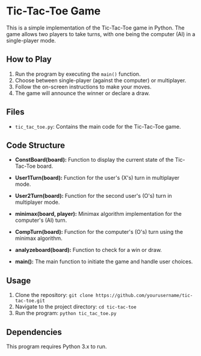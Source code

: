 # **Tic-Tac-Toe Game**

This is a simple implementation of the Tic-Tac-Toe game in Python. The game allows two players to take turns, with one being the computer (AI) in a single-player mode.

## **How to Play**

1. Run the program by executing the `main()` function.
2. Choose between single-player (against the computer) or multiplayer.
3. Follow the on-screen instructions to make your moves.
4. The game will announce the winner or declare a draw.

## **Files**

- `tic_tac_toe.py`: Contains the main code for the Tic-Tac-Toe game.

## **Code Structure**

- **ConstBoard(board):** Function to display the current state of the Tic-Tac-Toe board.

- **User1Turn(board):** Function for the user's (X's) turn in multiplayer mode.

- **User2Turn(board):** Function for the second user's (O's) turn in multiplayer mode.

- **minimax(board, player):** Minimax algorithm implementation for the computer's (AI) turn.

- **CompTurn(board):** Function for the computer's (O's) turn using the minimax algorithm.

- **analyzeboard(board):** Function to check for a win or draw.

- **main():** The main function to initiate the game and handle user choices.

## **Usage**

1. Clone the repository: `git clone https://github.com/yourusername/tic-tac-toe.git`
2. Navigate to the project directory: `cd tic-tac-toe`
3. Run the program: `python tic_tac_toe.py`

## **Dependencies**

This program requires Python 3.x to run.
